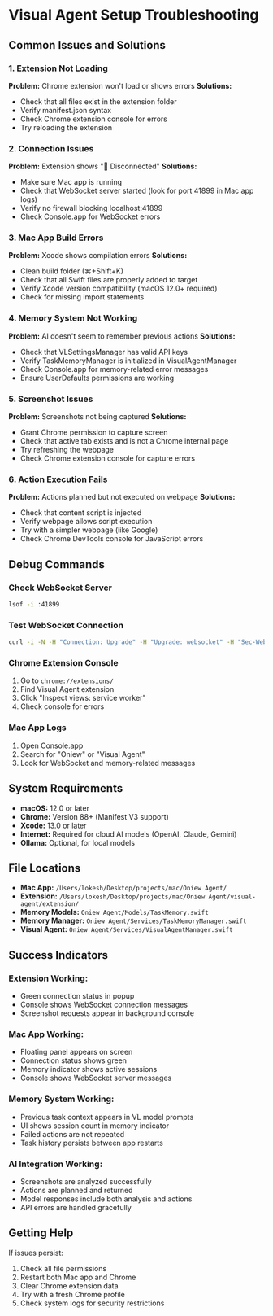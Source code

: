 # Visual Agent Setup Troubleshooting

## Common Issues and Solutions

### 1. Extension Not Loading
**Problem:** Chrome extension won't load or shows errors
**Solutions:**
- Check that all files exist in the extension folder
- Verify manifest.json syntax
- Check Chrome extension console for errors
- Try reloading the extension

### 2. Connection Issues
**Problem:** Extension shows "🔴 Disconnected"
**Solutions:**
- Make sure Mac app is running
- Check that WebSocket server started (look for port 41899 in Mac app logs)
- Verify no firewall blocking localhost:41899
- Check Console.app for WebSocket errors

### 3. Mac App Build Errors
**Problem:** Xcode shows compilation errors
**Solutions:**
- Clean build folder (⌘+Shift+K)
- Check that all Swift files are properly added to target
- Verify Xcode version compatibility (macOS 12.0+ required)
- Check for missing import statements

### 4. Memory System Not Working
**Problem:** AI doesn't seem to remember previous actions
**Solutions:**
- Check that VLSettingsManager has valid API keys
- Verify TaskMemoryManager is initialized in VisualAgentManager
- Check Console.app for memory-related error messages
- Ensure UserDefaults permissions are working

### 5. Screenshot Issues
**Problem:** Screenshots not being captured
**Solutions:**
- Grant Chrome permission to capture screen
- Check that active tab exists and is not a Chrome internal page
- Try refreshing the webpage
- Check Chrome extension console for capture errors

### 6. Action Execution Fails
**Problem:** Actions planned but not executed on webpage
**Solutions:**
- Check that content script is injected
- Verify webpage allows script execution
- Try with a simpler webpage (like Google)
- Check Chrome DevTools console for JavaScript errors

## Debug Commands

### Check WebSocket Server
```bash
lsof -i :41899
```

### Test WebSocket Connection
```bash
curl -i -N -H "Connection: Upgrade" -H "Upgrade: websocket" -H "Sec-WebSocket-Key: SGVsbG8sIHdvcmxkIQ==" -H "Sec-WebSocket-Version: 13" http://localhost:41899
```

### Chrome Extension Console
1. Go to `chrome://extensions/`
2. Find Visual Agent extension
3. Click "Inspect views: service worker"
4. Check console for errors

### Mac App Logs
1. Open Console.app
2. Search for "Oniew" or "Visual Agent"
3. Look for WebSocket and memory-related messages

## System Requirements

- **macOS:** 12.0 or later
- **Chrome:** Version 88+ (Manifest V3 support)
- **Xcode:** 13.0 or later
- **Internet:** Required for cloud AI models (OpenAI, Claude, Gemini)
- **Ollama:** Optional, for local models

## File Locations

- **Mac App:** `/Users/lokesh/Desktop/projects/mac/Oniew Agent/`
- **Extension:** `/Users/lokesh/Desktop/projects/mac/Oniew Agent/visual-agent/extension/`
- **Memory Models:** `Oniew Agent/Models/TaskMemory.swift`
- **Memory Manager:** `Oniew Agent/Services/TaskMemoryManager.swift`
- **Visual Agent:** `Oniew Agent/Services/VisualAgentManager.swift`

## Success Indicators

### Extension Working:
- Green connection status in popup
- Console shows WebSocket connection messages
- Screenshot requests appear in background console

### Mac App Working:
- Floating panel appears on screen
- Connection status shows green
- Memory indicator shows active sessions
- Console shows WebSocket server messages

### Memory System Working:
- Previous task context appears in VL model prompts
- UI shows session count in memory indicator
- Failed actions are not repeated
- Task history persists between app restarts

### AI Integration Working:
- Screenshots are analyzed successfully
- Actions are planned and returned
- Model responses include both analysis and actions
- API errors are handled gracefully

## Getting Help

If issues persist:
1. Check all file permissions
2. Restart both Mac app and Chrome
3. Clear Chrome extension data
4. Try with a fresh Chrome profile
5. Check system logs for security restrictions